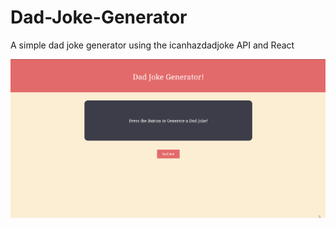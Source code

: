 # Dad-Joke-Generator
A simple dad joke generator using the icanhazdadjoke API and React

![Alt text](/screenshots/preview.gif?raw=true "Preview")
